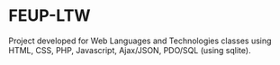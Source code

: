 # FEUP-LTW

Project developed for Web Languages and Technologies classes using HTML, CSS, PHP, Javascript, Ajax/JSON, PDO/SQL (using sqlite).
